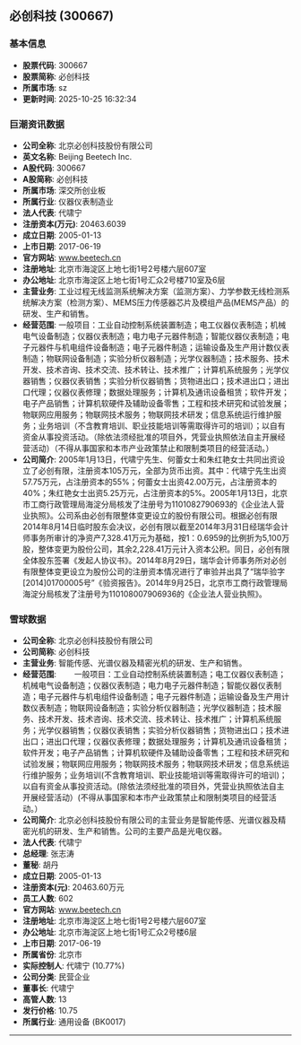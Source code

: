 ## 必创科技 (300667)

### 基本信息

- **股票代码**: 300667
- **股票简称**: 必创科技
- **所属市场**: sz
- **更新时间**: 2025-10-25 16:32:34

### 巨潮资讯数据

- **公司全称**: 北京必创科技股份有限公司
- **英文名称**: Beijing Beetech Inc.
- **A股代码**: 300667
- **A股简称**: 必创科技
- **所属市场**: 深交所创业板
- **所属行业**: 仪器仪表制造业
- **法人代表**: 代啸宁
- **注册资本(万元)**: 20463.6039
- **成立日期**: 2005-01-13
- **上市日期**: 2017-06-19
- **官方网站**: www.beetech.cn
- **注册地址**: 北京市海淀区上地七街1号2号楼六层607室
- **办公地址**: 北京市海淀区上地七街1号汇众2号楼710室及6层
- **主营业务**: 工业过程无线监测系统解决方案（监测方案）、力学参数无线检测系统解决方案（检测方案）、MEMS压力传感器芯片及模组产品(MEMS产品）的研发、生产和销售。
- **经营范围**: 一般项目：工业自动控制系统装置制造；电工仪器仪表制造；机械电气设备制造；仪器仪表制造；电力电子元器件制造；智能仪器仪表制造；电子元器件与机电组件设备制造；电子元器件制造；运输设备及生产用计数仪表制造；物联网设备制造；实验分析仪器制造；光学仪器制造；技术服务、技术开发、技术咨询、技术交流、技术转让、技术推广；计算机系统服务；光学仪器销售；仪器仪表销售；实验分析仪器销售；货物进出口；技术进出口；进出口代理；仪器仪表修理；数据处理服务；计算机及通讯设备租赁；软件开发；电子产品销售；计算机软硬件及辅助设备零售；工程和技术研究和试验发展；物联网应用服务；物联网技术服务；物联网技术研发；信息系统运行维护服务；业务培训（不含教育培训、职业技能培训等需取得许可的培训）；以自有资金从事投资活动。（除依法须经批准的项目外，凭营业执照依法自主开展经营活动）（不得从事国家和本市产业政策禁止和限制类项目的经营活动。）
- **公司简介**: 2005年1月13日，代啸宁先生、何蕾女士和朱红艳女士共同出资设立了必创有限，注册资本105万元，全部为货币出资。其中：代啸宁先生出资57.75万元，占注册资本的55%；何蕾女士出资42.00万元，占注册资本的40%；朱红艳女士出资5.25万元，占注册资本的5%。2005年1月13日，北京市工商行政管理局海淀分局核发了注册号为1101082790693的《企业法人营业执照》。公司系由必创有限整体变更设立的股份有限公司。根据必创有限2014年8月14日临时股东会决议，必创有限以截至2014年3月31日经瑞华会计师事务所审计的净资产7,328.41万元为基础，按1：0.6959的比例折为5,100万股，整体变更为股份公司，其余2,228.41万元计入资本公积。同日，必创有限全体股东签署《发起人协议书》。2014年8月29日，瑞华会计师事务所对必创有限整体变更设立为股份公司的注册资本情况进行了审验并出具了“瑞华验字[2014]01700005号”《验资报告》。2014年9月25日，北京市工商行政管理局海淀分局核发了注册号为110108007906936的《企业法人营业执照》。

### 雪球数据

- **公司全称**: 北京必创科技股份有限公司
- **公司简称**: 必创科技
- **主营业务**: 智能传感、光谱仪器及精密光机的研发、生产和销售。
- **经营范围**: 　　一般项目：工业自动控制系统装置制造；电工仪器仪表制造；机械电气设备制造；仪器仪表制造；电力电子元器件制造；智能仪器仪表制造；电子元器件与机电组件设备制造；电子元器件制造；运输设备及生产用计数仪表制造；物联网设备制造；实验分析仪器制造；光学仪器制造；技术服务、技术开发、技术咨询、技术交流、技术转让、技术推广；计算机系统服务；光学仪器销售；仪器仪表销售；实验分析仪器销售；货物进出口；技术进出口；进出口代理；仪器仪表修理；数据处理服务；计算机及通讯设备租赁；软件开发；电子产品销售；计算机软硬件及辅助设备零售；工程和技术研究和试验发展；物联网应用服务；物联网技术服务；物联网技术研发；信息系统运行维护服务；业务培训(不含教育培训、职业技能培训等需取得许可的培训)；以自有资金从事投资活动。(除依法须经批准的项目外，凭营业执照依法自主开展经营活动）(不得从事国家和本市产业政策禁止和限制类项目的经营活动。）
- **公司简介**: 北京必创科技股份有限公司的主营业务是智能传感、光谱仪器及精密光机的研发、生产和销售。公司的主要产品是光电仪器。
- **法人代表**: 代啸宁
- **总经理**: 张志涛
- **董秘**: 胡丹
- **成立日期**: 2005-01-13
- **注册资本(元)**: 20463.60万元
- **员工人数**: 602
- **官方网站**: www.beetech.cn
- **注册地址**: 北京市海淀区上地七街1号2号楼六层607室
- **办公地址**: 北京市海淀区上地七街1号汇众2号楼6层
- **上市日期**: 2017-06-19
- **所属省份**: 北京市
- **实际控制人**: 代啸宁 (10.77%)
- **公司分类**: 民营企业
- **董事长**: 代啸宁
- **高管人数**: 13
- **发行价格**: 10.75
- **所属行业**: 通用设备 (BK0017)

---